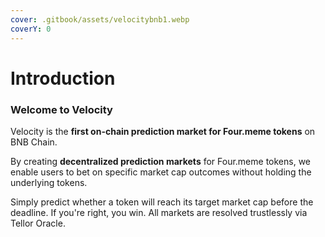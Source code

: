 ```yaml
---
cover: .gitbook/assets/velocitybnb1.webp
coverY: 0
---
```


# Introduction

### Welcome to Velocity

Velocity is the **first on-chain prediction market for Four.meme tokens** on BNB Chain.

By creating **decentralized prediction markets** for Four.meme tokens, we enable users to bet on specific market cap outcomes without holding the underlying tokens.

Simply predict whether a token will reach its target market cap before the deadline. If you're right, you win. All markets are resolved trustlessly via Tellor Oracle.
